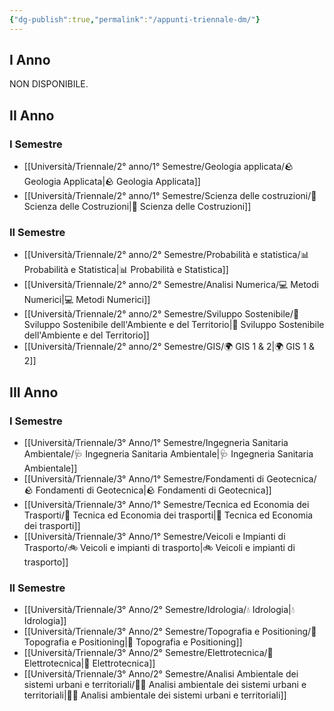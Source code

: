 ```yaml
---
{"dg-publish":true,"permalink":"/appunti-triennale-dm/"}
---
```


## I Anno

NON DISPONIBILE.

## II Anno

### I Semestre

- [[Università/Triennale/2° anno/1° Semestre/Geologia applicata/🪨 Geologia Applicata\|🪨 Geologia Applicata]]
- [[Università/Triennale/2° anno/1° Semestre/Scienza delle costruzioni/🧱 Scienza delle Costruzioni\|🧱 Scienza delle Costruzioni]]

### II Semestre

- [[Università/Triennale/2° anno/2° Semestre/Probabilità e statistica/📊 Probabilità e Statistica\|📊 Probabilità e Statistica]]
- [[Università/Triennale/2° anno/2° Semestre/Analisi Numerica/💻 Metodi Numerici\|💻 Metodi Numerici]]
- [[Università/Triennale/2° anno/2° Semestre/Sviluppo Sostenibile/🌱 Sviluppo Sostenibile dell'Ambiente e del Territorio\|🌱 Sviluppo Sostenibile dell'Ambiente e del Territorio]]
- [[Università/Triennale/2° anno/2° Semestre/GIS/🌍 GIS 1 & 2\|🌍 GIS 1 & 2]]

## III Anno

### I Semestre

- [[Università/Triennale/3° Anno/1° Semestre/Ingegneria Sanitaria Ambientale/🩺 Ingegneria Sanitaria Ambientale\|🩺 Ingegneria Sanitaria Ambientale]]
- [[Università/Triennale/3° Anno/1° Semestre/Fondamenti di Geotecnica/🪨 Fondamenti di Geotecnica\|🪨 Fondamenti di Geotecnica]]
- [[Università/Triennale/3° Anno/1° Semestre/Tecnica ed Economia dei Trasporti/🚋 Tecnica ed Economia dei trasporti\|🚋 Tecnica ed Economia dei trasporti]]
- [[Università/Triennale/3° Anno/1° Semestre/Veicoli e Impianti di Trasporto/🚲 Veicoli e impianti di trasporto\|🚲 Veicoli e impianti di trasporto]]
### II Semestre

- [[Università/Triennale/3° Anno/2° Semestre/Idrologia/💧 Idrologia\|💧 Idrologia]]
- [[Università/Triennale/3° Anno/2° Semestre/Topografia e Positioning/🧭 Topografia e Positioning\|🧭 Topografia e Positioning]]
- [[Università/Triennale/3° Anno/2° Semestre/Elettrotecnica/🔌 Elettrotecnica\|🔌 Elettrotecnica]]
- [[Università/Triennale/3° Anno/2° Semestre/Analisi Ambientale dei sistemi urbani e territoriali/👨‍🌾 Analisi ambientale dei sistemi urbani e territoriali\|👨‍🌾 Analisi ambientale dei sistemi urbani e territoriali]]


